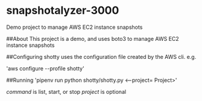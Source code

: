 # snapshotalyzer-3000
Demo project to manage AWS EC2 instance snapshots

##About
This project is a demo, and uses boto3 to manage AWS EC2 instance snapshots

##Configuring
shotty uses the configuration file created by the AWS cli. e.g.

'aws configure --profile shotty'

##Running
'pipenv run python shotty/shotty.py <command> <--project= Project>'

*command* is list, start, or stop
*project* is optional
